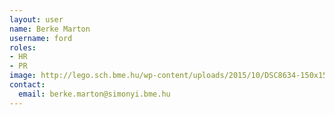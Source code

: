 ```yaml
---
layout: user
name: Berke Marton
username: ford
roles:
- HR
- PR
image: http://lego.sch.bme.hu/wp-content/uploads/2015/10/DSC8634-150x150.jpg
contact:
  email: berke.marton@simonyi.bme.hu
---
```


